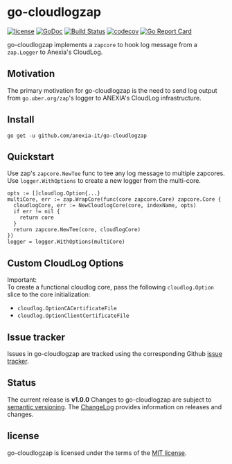 # go-cloudlogzap
[![license](https://img.shields.io/github/license/mashape/apistatus.svg?maxAge=2592000)](https://github.com/anexia-it/go-cloudlogzap/blob/master/LICENSE)
[![GoDoc](https://godoc.org/github.com/anexia-it/go-cloudlogzap?status.svg)](https://godoc.org/github.com/anexia-it/go-cloudlogzap)
[![Build Status](https://travis-ci.org/anexia-it/go-cloudlogzap.svg?branch=master)](https://travis-ci.org/anexia-it/go-cloudlogzap)
[![codecov](https://codecov.io/gh/anexia-it/go-cloudlogzap/branch/master/graph/badge.svg)](https://codecov.io/gh/anexia-it/go-cloudlogzap)
[![Go Report Card](https://goreportcard.com/badge/github.com/anexia-it/go-cloudlogzap)](https://goreportcard.com/report/github.com/anexia-it/go-cloudlogzap)

go-cloudlogzap implements a `zapcore` to hook log message from a `zap.Logger` to Anexia's CloudLog.  

## Motivation
The primary motivation for go-cloudlogzap is the need to send log output from `go.uber.org/zap`'s logger to ANEXIA's CloudLog infrastructure.

## Install
`go get -u github.com/anexia-it/go-cloudlogzap`

## Quickstart
Use zap's `zapcore.NewTee` func to tee any log message to multiple zapcores. Use `logger.WithOptions` to create a new logger from the multi-core.
```
opts := []cloudlog.Option{...}
multiCore, err := zap.WrapCore(func(core zapcore.Core) zapcore.Core {
  cloudlogCore, err := NewCloudlogCore(core, indexName, opts)
  if err != nil {
    return core
  }
  return zapcore.NewTee(core, cloudlogCore)
})
logger = logger.WithOptions(multiCore)
```

## Custom CloudLog Options
Important:  
To create a functional cloudlog core, pass the following `cloudlog.Option` slice to the core initialization:
* `cloudlog.OptionCACertificateFile`
* `cloudlog.OptionClientCertificateFile`

## Issue tracker
Issues in go-cloudlogzap are tracked using the corresponding Github [issue tracker](https://github.com/anexia-it/go-cloudlogzap/issues).

## Status
The current release is **v1.0.0**
Changes to go-cloudlogzap are subject to [semantic versioning](http://semver.org/).
The [ChangeLog](https://github.com/anexia-it/go-cloudlogzap/blob/master/CHANGELOG.md) provides information on releases and changes.

## license
go-cloudlogzap is licensed under the terms of the [MIT license](https://github.com/anexia-it/go-cloudlogzap/LICENSE).
